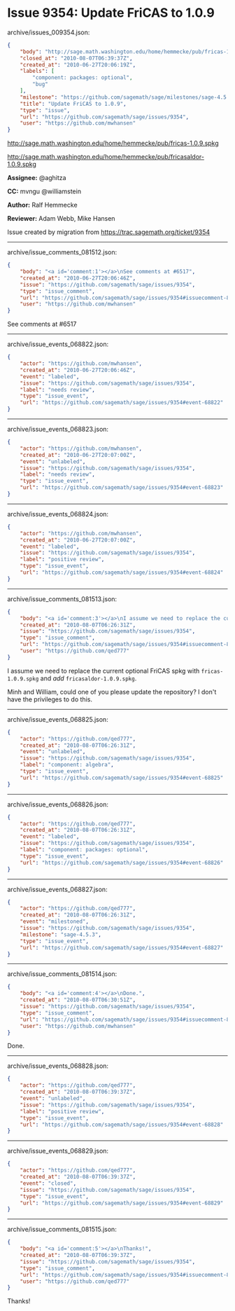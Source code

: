 # Issue 9354: Update FriCAS to 1.0.9

archive/issues_009354.json:
```json
{
    "body": "http://sage.math.washington.edu/home/hemmecke/pub/fricas-1.0.9.spkg\n\nhttp://sage.math.washington.edu/home/hemmecke/pub/fricasaldor-1.0.9.spkg\n\n**Assignee:** @aghitza\n\n**CC:**  mvngu @williamstein\n\n**Author:** Ralf Hemmecke\n\n**Reviewer:** Adam Webb, Mike Hansen\n\nIssue created by migration from https://trac.sagemath.org/ticket/9354\n\n",
    "closed_at": "2010-08-07T06:39:37Z",
    "created_at": "2010-06-27T20:06:19Z",
    "labels": [
        "component: packages: optional",
        "bug"
    ],
    "milestone": "https://github.com/sagemath/sage/milestones/sage-4.5.3",
    "title": "Update FriCAS to 1.0.9",
    "type": "issue",
    "url": "https://github.com/sagemath/sage/issues/9354",
    "user": "https://github.com/mwhansen"
}
```
http://sage.math.washington.edu/home/hemmecke/pub/fricas-1.0.9.spkg

http://sage.math.washington.edu/home/hemmecke/pub/fricasaldor-1.0.9.spkg

**Assignee:** @aghitza

**CC:**  mvngu @williamstein

**Author:** Ralf Hemmecke

**Reviewer:** Adam Webb, Mike Hansen

Issue created by migration from https://trac.sagemath.org/ticket/9354





---

archive/issue_comments_081512.json:
```json
{
    "body": "<a id='comment:1'></a>\nSee comments at #6517",
    "created_at": "2010-06-27T20:06:46Z",
    "issue": "https://github.com/sagemath/sage/issues/9354",
    "type": "issue_comment",
    "url": "https://github.com/sagemath/sage/issues/9354#issuecomment-81512",
    "user": "https://github.com/mwhansen"
}
```

<a id='comment:1'></a>
See comments at #6517



---

archive/issue_events_068822.json:
```json
{
    "actor": "https://github.com/mwhansen",
    "created_at": "2010-06-27T20:06:46Z",
    "event": "labeled",
    "issue": "https://github.com/sagemath/sage/issues/9354",
    "label": "needs review",
    "type": "issue_event",
    "url": "https://github.com/sagemath/sage/issues/9354#event-68822"
}
```



---

archive/issue_events_068823.json:
```json
{
    "actor": "https://github.com/mwhansen",
    "created_at": "2010-06-27T20:07:00Z",
    "event": "unlabeled",
    "issue": "https://github.com/sagemath/sage/issues/9354",
    "label": "needs review",
    "type": "issue_event",
    "url": "https://github.com/sagemath/sage/issues/9354#event-68823"
}
```



---

archive/issue_events_068824.json:
```json
{
    "actor": "https://github.com/mwhansen",
    "created_at": "2010-06-27T20:07:00Z",
    "event": "labeled",
    "issue": "https://github.com/sagemath/sage/issues/9354",
    "label": "positive review",
    "type": "issue_event",
    "url": "https://github.com/sagemath/sage/issues/9354#event-68824"
}
```



---

archive/issue_comments_081513.json:
```json
{
    "body": "<a id='comment:3'></a>\nI assume we need to replace the current optional FriCAS spkg with `fricas-1.0.9.spkg` and *add* `fricasaldor-1.0.9.spkg`.\n\nMinh and William, could one of you please update the repository?  I don't have the privileges to do this.",
    "created_at": "2010-08-07T06:26:31Z",
    "issue": "https://github.com/sagemath/sage/issues/9354",
    "type": "issue_comment",
    "url": "https://github.com/sagemath/sage/issues/9354#issuecomment-81513",
    "user": "https://github.com/qed777"
}
```

<a id='comment:3'></a>
I assume we need to replace the current optional FriCAS spkg with `fricas-1.0.9.spkg` and *add* `fricasaldor-1.0.9.spkg`.

Minh and William, could one of you please update the repository?  I don't have the privileges to do this.



---

archive/issue_events_068825.json:
```json
{
    "actor": "https://github.com/qed777",
    "created_at": "2010-08-07T06:26:31Z",
    "event": "unlabeled",
    "issue": "https://github.com/sagemath/sage/issues/9354",
    "label": "component: algebra",
    "type": "issue_event",
    "url": "https://github.com/sagemath/sage/issues/9354#event-68825"
}
```



---

archive/issue_events_068826.json:
```json
{
    "actor": "https://github.com/qed777",
    "created_at": "2010-08-07T06:26:31Z",
    "event": "labeled",
    "issue": "https://github.com/sagemath/sage/issues/9354",
    "label": "component: packages: optional",
    "type": "issue_event",
    "url": "https://github.com/sagemath/sage/issues/9354#event-68826"
}
```



---

archive/issue_events_068827.json:
```json
{
    "actor": "https://github.com/qed777",
    "created_at": "2010-08-07T06:26:31Z",
    "event": "milestoned",
    "issue": "https://github.com/sagemath/sage/issues/9354",
    "milestone": "sage-4.5.3",
    "type": "issue_event",
    "url": "https://github.com/sagemath/sage/issues/9354#event-68827"
}
```



---

archive/issue_comments_081514.json:
```json
{
    "body": "<a id='comment:4'></a>\nDone.",
    "created_at": "2010-08-07T06:30:51Z",
    "issue": "https://github.com/sagemath/sage/issues/9354",
    "type": "issue_comment",
    "url": "https://github.com/sagemath/sage/issues/9354#issuecomment-81514",
    "user": "https://github.com/mwhansen"
}
```

<a id='comment:4'></a>
Done.



---

archive/issue_events_068828.json:
```json
{
    "actor": "https://github.com/qed777",
    "created_at": "2010-08-07T06:39:37Z",
    "event": "unlabeled",
    "issue": "https://github.com/sagemath/sage/issues/9354",
    "label": "positive review",
    "type": "issue_event",
    "url": "https://github.com/sagemath/sage/issues/9354#event-68828"
}
```



---

archive/issue_events_068829.json:
```json
{
    "actor": "https://github.com/qed777",
    "created_at": "2010-08-07T06:39:37Z",
    "event": "closed",
    "issue": "https://github.com/sagemath/sage/issues/9354",
    "type": "issue_event",
    "url": "https://github.com/sagemath/sage/issues/9354#event-68829"
}
```



---

archive/issue_comments_081515.json:
```json
{
    "body": "<a id='comment:5'></a>\nThanks!",
    "created_at": "2010-08-07T06:39:37Z",
    "issue": "https://github.com/sagemath/sage/issues/9354",
    "type": "issue_comment",
    "url": "https://github.com/sagemath/sage/issues/9354#issuecomment-81515",
    "user": "https://github.com/qed777"
}
```

<a id='comment:5'></a>
Thanks!

